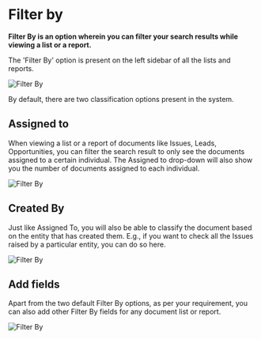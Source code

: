 <!-- add-breadcrumbs -->
# Filter by 

**Filter By is an option wherein you can filter your search results while viewing a list or a report.** 

The 'Filter By' option is present on the left sidebar of all the lists and reports. 

![Filter By](/docs/assets/img/using-erpnext/using-filter-by-1.png)

By default, there are two classification options present in the system.

## Assigned to

When viewing a list or a report of documents like Issues, Leads, Opportunities, you can filter the search result to only see the documents assigned to a certain individual. The Assigned to drop-down will also show you the number of documents assigned to each individual.

![Filter By](/docs/assets/img/using-erpnext/using-filter-by-2.png)

## Created By

Just like Assigned To, you will also be able to classify the document based on the entity that has created them. E.g., if you want to check all the Issues raised by a particular entity, you can do so here.

![Filter By](/docs/assets/img/using-erpnext/using-filter-by-3.png)

## Add fields

Apart from the two default Filter By options, as per your requirement, you can also add other Filter By fields for any document list or report.

![Filter By](/docs/assets/img/using-erpnext/using-filter-by-1.gif)
